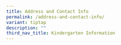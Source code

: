 ```yaml
---
title: Address and Contact Info
permalink: /address-and-contact-info/
variant: tiptap
description: ""
third_nav_title: Kindergarten Information
---
```

